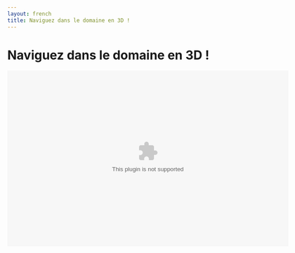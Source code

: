 ```yaml
---
layout: french
title: Naviguez dans le domaine en 3D !
---
```


# Naviguez dans le domaine en 3D !

<object width="640" height="400">
<param name="movie" value="http://media3.everyscape.com/TOURX/95/13095/TOUR.SWF"> </param>
<embed src="http://media3.everyscape.com/TOURX/95/13095/TOUR.SWF" width="640" height="400">&nbsp;
</embed>
</object>

